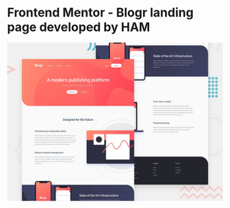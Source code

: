 # Frontend Mentor - Blogr landing page developed by HAM

![Design preview for the Blogr landing page coding challenge](./design/desktop-preview.jpg)   

